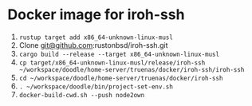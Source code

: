 # Docker image for iroh-ssh

1. `rustup target add x86_64-unknown-linux-musl`
2. Clone git@github.com:rustonbsd/iroh-ssh.git
3. `cargo build --release --target x86_64-unknown-linux-musl`
4. `cp target/x86_64-unknown-linux-musl/release/iroh-ssh ~/workspace/doodle/home-server/truenas/docker/iroh-ssh/iroh-ssh`
5. `cd ~/workspace/doodle/home-server/truenas/docker/iroh-ssh`
6. `. ~/workspace/doodle/bin/project-set-env.sh`
7. `docker-build-cwd.sh --push node2own`
